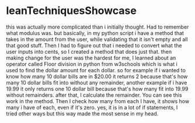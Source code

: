 # leanTechniquesShowcase

this was actually more complicated than i initially thought. Had to remember what modulus was. but basically, in my python script i have a method that takes in the amount from the user, while validating that it isn't empty and all that good stuff. Then I had to figure out that i needed to convert what the user inputs into cents, so I created a method that does just that. then making change for the user was the hardest for me, I learned about an operator called Floor division in python from w3schools which is what i used to find the dollar amount for each dollar. so for example if i wanted to know how many 10 dollar bills are in $20.00 it returns 2 because that's how many 10 dollar bills fit into without any remainder, another example if i have 19.99 it only returns one 10 dollar bill because that's how many fit into 19.99 without remainders. after that, I calculate the remainder. You can see this work in the method. Then I check how many from each I have, it shows how many i have of each, even if it's zero. yes, it is in a lot of if statements, I tried other ways but this way made the most sense in my head. 

